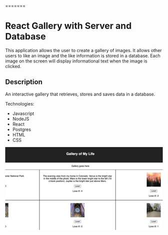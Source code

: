 
=======
# React Gallery with Server and Database

This application allows the user to create a gallery of images. It allows other users to like an image and the like information is stored in a database. Each image on the screen will display informational text when the image is clicked. 

## Description

An interactive gallery that retrieves, stores and saves data in a database.

Technologies:

- Javascript
- NodeJS
- React
- Postgres
- HTML
- CSS

<img src="public/images/Screen Shot 2021-05-04 at 9.13.31 AM.png" />
